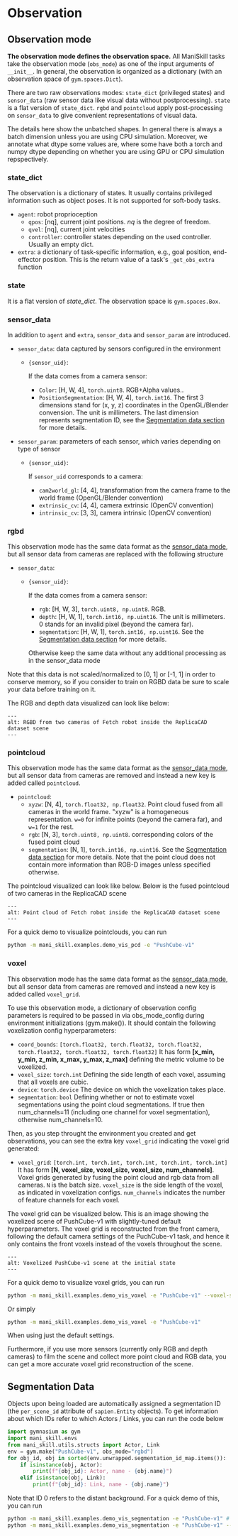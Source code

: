# Observation

<!-- See our [colab tutorial](https://colab.research.google.com/github/haosulab/ManiSkill/blob/main/examples/tutorials/customize_environments.ipynb#scrollTo=NaSQ7CD2sswC) for how to customize cameras. -->

## Observation mode

**The observation mode defines the observation space.**
All ManiSkill tasks take the observation mode (`obs_mode`) as one of the input arguments of `__init__`.
In general, the observation is organized as a dictionary (with an observation space of `gym.spaces.Dict`).

There are two raw observations modes: `state_dict` (privileged states) and `sensor_data` (raw sensor data like visual data without postprocessing). `state` is a flat version of `state_dict`. `rgbd` and `pointcloud` apply post-processing on `sensor_data` to give convenient representations of visual data.

The details here show the unbatched shapes. In general there is always a batch dimension unless you are using CPU simulation. Moreover, we annotate what dtype some values are, where some have both a torch and numpy dtype depending on whether you are using GPU or CPU simulation repspectively.

### state_dict

The observation is a dictionary of states. It usually contains privileged information such as object poses. It is not supported for soft-body tasks.

- `agent`: robot proprioception
  - `qpos`: [nq], current joint positions. *nq* is the degree of freedom.
  - `qvel`: [nq], current joint velocities
  <!-- - `base_pose`: [7], robot position (xyz) and quaternion (wxyz) in the world frame -->
  - `controller`: controller states depending on the used controller. Usually an empty dict.
- `extra`: a dictionary of task-specific information, e.g., goal position, end-effector position. This is the return value of a task's `_get_obs_extra` function

### state

It is a flat version of *state_dict*. The observation space is `gym.spaces.Box`.

### sensor_data

In addition to `agent` and `extra`, `sensor_data` and `sensor_param` are introduced.

- `sensor_data`: data captured by sensors configured in the environment
  - `{sensor_uid}`:
    
    If the data comes from a camera sensor:
    - `Color`: [H, W, 4], `torch.uint8`. RGB+Alpha values..
    - `PositionSegmentation`: [H, W, 4], `torch.int16`. The first 3 dimensions stand for (x, y, z) coordinates in the OpenGL/Blender convension. The unit is millimeters. The last dimension represents segmentation ID, see the [Segmentation data section](#segmentation-data) for more details.

- `sensor_param`: parameters of each sensor, which varies depending on type of sensor
  - `{sensor_uid}`:

    If `sensor_uid` corresponds to a camera:
    - `cam2world_gl`: [4, 4], transformation from the camera frame to the world frame (OpenGL/Blender convention)
    - `extrinsic_cv`: [4, 4], camera extrinsic (OpenCV convention)
    - `intrinsic_cv`: [3, 3], camera intrinsic (OpenCV convention)

### rgbd

This observation mode has the same data format as the [sensor_data mode](#sensor_data), but all sensor data from cameras are replaced with the following structure

- `sensor_data`:
  - `{sensor_uid}`:

    If the data comes from a camera sensor:
    - `rgb`: [H, W, 3], `torch.uint8, np.uint8`. RGB.
    - `depth`: [H, W, 1], `torch.int16, np.uint16`. The unit is millimeters. 0 stands for an invalid pixel (beyond the camera far).
    - `segmentation`: [H, W, 1], `torch.int16, np.uint16`. See the [Segmentation data section](#segmentation-data) for more details.

    Otherwise keep the same data without any additional processing as in the sensor_data mode

Note that this data is not scaled/normalized to [0, 1] or [-1, 1] in order to conserve memory, so if you consider to train on RGBD data be sure to scale your data before training on it.

The RGB and depth data visualized can look like below:
```{image} images/replica_cad_rgbd.png
---
alt: RGBD from two cameras of Fetch robot inside the ReplicaCAD dataset scene
---
```

### pointcloud
This observation mode has the same data format as the [sensor_data mode](#sensor_data), but all sensor data from cameras are removed and instead a new key is added called `pointcloud`.

- `pointcloud`:
  - `xyzw`: [N, 4], `torch.float32, np.float32`. Point cloud fused from all cameras in the world frame. "xyzw" is a homogeneous representation. `w=0` for infinite points (beyond the camera far), and `w=1` for the rest.
  - `rgb`: [N, 3], `torch.uint8, np.uint8`. corresponding colors of the fused point cloud
  - `segmentation`: [N, 1], `torch.int16, np.uint16`. See the [Segmentation data section](#segmentation-data) for more details.
Note that the point cloud does not contain more information than RGB-D images unless specified otherwise.

The pointcloud visualized can look like below. Below is the fused pointcloud of two cameras in the ReplicaCAD scene

```{image} images/replica_cad_pcd.png
---
alt: Point cloud of Fetch robot inside the ReplicaCAD dataset scene
---
```

For a quick demo to visualize pointclouds, you can run

```bash
python -m mani_skill.examples.demo_vis_pcd -e "PushCube-v1"
```

### voxel
This observation mode has the same data format as the [sensor_data mode](#sensor_data), but all sensor data from cameras are removed and instead a new key is added called `voxel_grid`.

To use this observation mode, a dictionary of observation config parameters is required to be passed in via obs_mode_config during environment initializations (gym.make()). It should contain the following voxelization config hyperparameters:

- `coord_bounds`: `[torch.float32, torch.float32, torch.float32, torch.float32, torch.float32, torch.float32]` It has form **[x_min, y_min, z_min, x_max, y_max, z_max]**  defining the metric volume to be voxelized.
- `voxel_size`: `torch.int` Defining the side length of each voxel, assuming that all voxels are cubic.
- `device`: `torch.device` The device on which the voxelization takes place.
- `segmentation`: `bool` Defining whether or not to estimate voxel segmentations using the point cloud segmentations. If true then num_channels=11 (including one channel for voxel segmentation), otherwise num_channels=10.

Then, as you step throught the environment you created and get observations, you can see the extra key `voxel_grid` indicating the voxel grid generated:


- `voxel_grid`: `[torch.int, torch.int, torch.int, torch.int, torch.int]` It has form **[N, voxel_size, voxel_size, voxel_size, num_channels]**. Voxel grids generated by fusing the point cloud and rgb data from all cameras. `N` is the batch size. `voxel_size` is the side length of the voxel, as indicated in voxelization configs. `num_channels` indicates the number of feature channels for each voxel. 


The voxel grid can be visualized below. This is an image showing the voxelized scene of PushCube-v1 with slightly-tuned default hyperparameters. The voxel grid is reconstructed from the front camera, following the default camera settings of the PuchCube-v1 task, and hence it only contains the front voxels instead of the voxels throughout the scene.

```{image} images/voxel_pushcube.png
---
alt: Voxelized PushCube-v1 scene at the initial state
---
```

For a quick demo to visualize voxel grids, you can run

<!-- TODO: add command line args -->
```bash
python -m mani_skill.examples.demo_vis_voxel -e "PushCube-v1" --voxel-size 200 --zoom-factor 2.2 --coord-bounds -1 -1 -1 2 2 2
```

Or simply 

```bash
python -m mani_skill.examples.demo_vis_voxel -e "PushCube-v1" 
```

When using just the default settings.

Furthermore, if you use more sensors (currently only RGB and depth cameras) to film the scene and collect more point cloud and RGB data, you can get a more accurate voxel grid reconstruction of the scene.

## Segmentation Data

Objects upon being loaded are automatically assigned a segmentation ID (the `per_scene_id` attribute of `sapien.Entity` objects). To get information about which IDs refer to which Actors / Links, you can run the code below

```python
import gymnasium as gym
import mani_skill.envs
from mani_skill.utils.structs import Actor, Link
env = gym.make("PushCube-v1", obs_mode="rgbd")
for obj_id, obj in sorted(env.unwrapped.segmentation_id_map.items()):
    if isinstance(obj, Actor):
        print(f"{obj_id}: Actor, name - {obj.name}")
    elif isinstance(obj, Link):
        print(f"{obj_id}: Link, name - {obj.name}")
```

Note that ID 0 refers to the distant background. For a quick demo of this, you can run

```bash
python -m mani_skill.examples.demo_vis_segmentation -e "PushCube-v1" # plot all segmentations
python -m mani_skill.examples.demo_vis_segmentation -e "PushCube-v1" --id cube # mask everything but the object with name "cube" 
```
